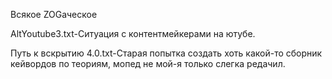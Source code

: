  

Всякое ZOGаческое

AltYoutube3.txt-Ситуация с контентмейкерами на ютубе.

Путь к вскрытию 4.0.txt-Старая попытка создать хоть какой-то сборник кейвордов по теориям, мопед не мой-я только слегка редачил.
